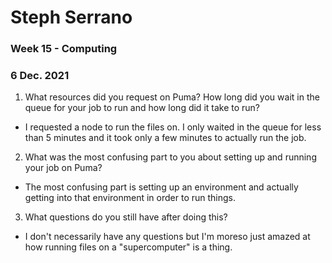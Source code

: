 
# Steph Serrano
### Week 15 - Computing
### 6 Dec. 2021


1. What resources did you request on Puma? How long did you wait in the queue for your job to run and how long did it take to run?
  - I requested a node to run the files on. I only waited in the queue for less than 5 minutes and it took only a few minutes to actually run the job.

2. What was the most confusing part to you about setting up and running your job on Puma?
  - The most confusing part is setting up an environment and actually getting into that environment in order to run things.

3. What questions do you still have after doing this?
  - I don't necessarily have any questions but I'm moreso just amazed at how running files on a "supercomputer" is a thing.
